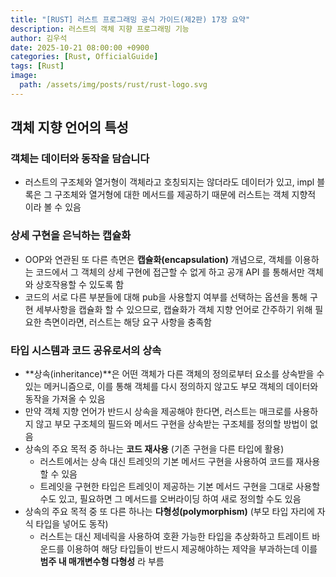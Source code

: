 ```yaml
---
title: "[RUST] 러스트 프로그래밍 공식 가이드(제2판) 17장 요약"
description: 러스트의 객체 지향 프로그래밍 기능
author: 김우석
date: 2025-10-21 08:00:00 +0900
categories: [Rust, OfficialGuide]
tags: [Rust]
image:
  path: /assets/img/posts/rust/rust-logo.svg
---
```


## 객체 지향 언어의 특성

### 객체는 데이터와 동작을 담습니다
- 러스트의 구조체와 열거형이 객체라고 호칭되지는 않더라도 데이터가 있고, impl 블록은 그 구조체와 열거형에 대한 메서드를 제공하기 때문에 러스트는 객체 지향적 이라 볼 수 있음

### 상세 구현을 은닉하는 캡슐화
- OOP와 연관된 또 다른 측면은 **캡슐화(encapsulation)** 개념으로, 객체를 이용하는 코드에서 그 객체의 상세 구현에 접근할 수 없게 하고 공개 API 를 통해서만 객체와 상호작용할 수 있도록 함
- 코드의 서로 다른 부분들에 대해 pub을 사용할지 여부를 선택하는 옵션을 통해 구현 세부사항을 캡슐화 할 수 있으므로, 캡슐화가 객체 지향 언어로 간주하기 위해 필요한 측면이라면, 러스트는 해당 요구 사항을 충족함

### 타입 시스템과 코드 공유로서의 상속
- **상속(inheritance)**은 어떤 객체가 다른 객체의 정의로부터 요소를 상속받을 수 있는 메커니즘으로, 이를 통해 객체를 다시 정의하지 않고도 부모 객체의 데이터와 동작을 가져올 수 있음
- 만약 객체 지향 언어가 반드시 상속을 제공해야 한다면, 러스트는 매크로를 사용하지 않고 부모 구조체의 필드와 메서드 구현을 상속받는 구조체를 정의할 방법이 없음
- 상속의 주요 목적 중 하나는 **코드 재사용** (기존 구현을 다른 타입에 활용)
    - 러스트에서는 상속 대신 트레잇의 기본 메서드 구현을 사용하여 코드를 재사용 할 수 있음
    - 트레잇을 구현한 타입은 트레잇이 제공하는 기본 메서드 구현을 그대로 사용할 수도 있고, 필요하면 그 메서드를 오버라이딩 하여 새로 정의할 수도 있음
- 상속의 주요 목적 중 또 다른 하나는 **다형성(polymorphism)** (부모 타입 자리에 자식 타입을 넣어도 동작)
    - 러스트는 대신 제네릭을 사용하여 호환 가능한 타입을 추상화하고 트레이트 바운드를 이용하여 해당 타입들이 반드시 제공해야하는 제약을 부과하는데 이를 **범주 내 매개변수형 다형성** 라 부름

